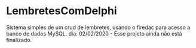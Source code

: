 # LembretesComDelphi
Sistema simples de um crud de lembretes, usando o firedac para acesso a banco de dados MySQL.
dia:
02/02/2020 - Esse projeto ainda não está finalizado.
